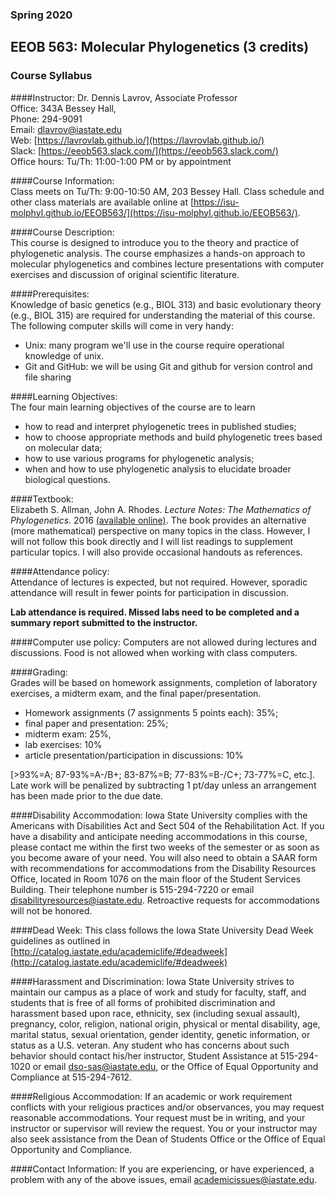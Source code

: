 ### Spring 2020
## EEOB 563: Molecular Phylogenetics (3 credits)
### Course Syllabus

####Instructor:	
Dr. Dennis Lavrov, Associate Professor  
Office: 343A Bessey Hall,  
Phone: 294-9091  
Email: [dlavrov@iastate.edu](mailto:dlavrov@iastate.edu)  
Web: [https://lavrovlab.github.io/](https://lavrovlab.github.io/)  
Slack: [https://eeob563.slack.com/](https://eeob563.slack.com/)  
Office hours: Tu/Th: 11:00-1:00 PM or by appointment  

####Course Information:  
Class meets on Tu/Th: 9:00-10:50 AM, 203 Bessey Hall. 
Class schedule and other class materials are available online at [https://isu-molphyl.github.io/EEOB563/](https://isu-molphyl.github.io/EEOB563/).

####Course Description:  
This course is designed to introduce you to the theory and practice of phylogenetic analysis.  The course emphasizes a hands-on approach to molecular phylogenetics and combines lecture presentations with computer exercises and discussion of original scientific literature.

####Prerequisites:  
Knowledge of basic genetics (e.g., BIOL 313) and basic evolutionary theory (e.g., BIOL 315) are required for understanding the material of this course.  The following computer skills will come in very handy:

- Unix: many program we'll use in the course require operational knowledge of unix.
- Git and GitHub: we will be using Git and github for version control and file sharing

####Learning Objectives:  
The four main learning objectives of the course are to learn 

- how to read and interpret phylogenetic trees in published studies;  
- how to choose appropriate methods and build phylogenetic trees based on molecular data;  
- how to use various programs for phylogenetic analysis;  
- when and how to use phylogenetic analysis to elucidate broader biological questions.  

####Textbook:  
Elizabeth S. Allman, John A. Rhodes. *Lecture Notes: The Mathematics of Phylogenetics*.  2016 [(available online)](https://jarhodesuaf.github.io/PhyloBook.pdf). The book provides an alternative (more mathematical) perspective on many topics in the class. However, I will not follow this book directly and I will list readings to supplement particular topics.  I will also provide occasional handouts as references.

####Attendance policy:  
Attendance of lectures is expected, but not required. However, sporadic attendance will result in fewer points for participation in discussion.

__Lab attendance is required. Missed labs need to be completed and a summary report submitted to the instructor.__

####Computer use policy: 
Computers are not allowed during lectures and discussions. Food is not allowed when working with class computers.

####Grading:  
Grades will be based on homework assignments, completion of laboratory exercises, a midterm exam, and the final paper/presentation.  

- Homework assignments (7 assignments 5 points each): 35%; 
- final paper and presentation: 25%; 
- midterm exam: 25%, 
- lab exercises: 10%
- article presentation/participation in discussions: 10% 

[>93%=A; 87-93%=A-/B+; 83-87%=B; 77-83%=B-/C+; 73-77%=C, etc.]. Late work will be penalized by subtracting 1 pt/day unless an arrangement has been made prior to the due date.

####Disability Accommodation:
Iowa State University complies with the Americans with Disabilities Act and Sect 504 of the Rehabilitation Act. If you have a disability and anticipate needing accommodations in this course, please contact me within the first two weeks of the semester or as soon as you become aware of your need. You will also need to obtain a SAAR form with recommendations for accommodations from the Disability Resources Office, located in Room 1076 on the main floor of the Student Services Building. Their telephone number is 515-294-7220 or email [disabilityresources@iastate.edu](mailto:disabilityresources@iastate.edu). Retroactive requests for accommodations will not be honored.

####Dead Week:
This class follows the Iowa State University Dead Week guidelines as outlined in [http://catalog.iastate.edu/academiclife/#deadweek](http://catalog.iastate.edu/academiclife/#deadweek)
 
####Harassment and Discrimination:
Iowa State University strives to maintain our campus as a place of work and study for faculty, staff, and students that is free of all forms of prohibited discrimination and harassment based upon race, ethnicity, sex (including sexual assault), pregnancy, color, religion, national origin, physical or mental disability, age, marital status, sexual orientation, gender identity, genetic information, or status as a U.S. veteran. Any student who has concerns about such behavior should contact his/her instructor, Student Assistance at 515-294-1020 or email [dso-sas@iastate.edu](mailto:dso-sas@iastate.edu), or the Office of Equal Opportunity and Compliance at 515-294-7612.

####Religious Accommodation:
If an academic or work requirement conflicts with your religious practices and/or observances, you may request reasonable accommodations. Your request must be in writing, and your instructor or supervisor will review the request. You or your instructor may also seek assistance from the Dean of Students Office or the Office of Equal Opportunity and Compliance.

####Contact Information:
If you are experiencing, or have experienced, a problem with any of the above issues, email [academicissues@iastate.edu](mailto:academicissues@iastate.edu).